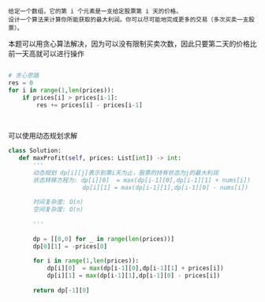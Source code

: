     给定一个数组，它的第 i 个元素是一支给定股票第 i 天的价格。
    设计一个算法来计算你所能获取的最大利润。你可以尽可能地完成更多的交易（多次买卖一支股票）。
    
    
    
 本题可以用贪心算法解决，因为可以没有限制买卖次数，因此只要第二天的价格比前一天高就可以进行操作
 ```python 
 
 # 贪心思路
 res = 0 
 for i in range(1,len(prices)):
     if prices[i] > prices[i-1]:
         res += prices[i] - prices[i-1]
         
   
 ```
 
 
 可以使用动态规划求解
 ```python 
 class Solution:
    def maxProfit(self, prices: List[int]) -> int:
        '''
        动态规划 dp[i][j]表示到第i天为止，股票的持有状态为j的最大利润
        状态转移方程为: dp[i][0]  = max(dp[i-1][0],dp[i-1][1] + nums[i])
                      dp[i][1] = max(dp[i-1][1],dp[i-1][0] - nums[i])
                      
        时间复杂度: O(n)
        空间复杂度: O(n)
                      
        '''
        
        dp = [[0,0] for _ in range(len(prices))]
        dp[0][1] = -prices[0]
        
        for i in range(1,len(prices)):
            dp[i][0]  = max(dp[i-1][0],dp[i-1][1] + prices[i])
            dp[i][1] = max(dp[i-1][1],dp[i-1][0] - prices[i])
            
        return dp[-1][0] 
 ```
